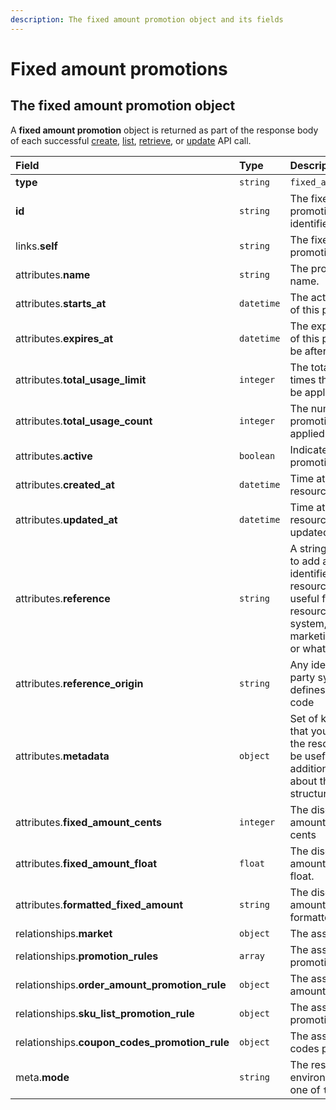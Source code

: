 ```yaml
---
description: The fixed amount promotion object and its fields
---
```


# Fixed amount promotions

## The fixed amount promotion object

A **fixed amount promotion** object is returned as part of the response body of each successful [create](https://docs.commercelayer.io/api/resources/fixed_amount_promotions/create_fixed_amount_promotion), [list](https://docs.commercelayer.io/api/resources/fixed_amount_promotions/list_fixed_amount_promotions), [retrieve](https://docs.commercelayer.io/api/resources/fixed_amount_promotions/retrieve_fixed_amount_promotion), or [update](https://docs.commercelayer.io/api/resources/fixed_amount_promotions/update_fixed_amount_promotion) API call.

| Field | Type | Description |
| :--- | :--- | :--- |
| **type** | `string` | `fixed_amount_promotions` |
| **id** | `string` | The fixed amount promotion unique identifier |
| links.**self** | `string` | The fixed amount promotion endpoint URL |
| attributes.**name** | `string` | The promotion's internal name. |
| attributes.**starts\_at** | `datetime` | The activation date/time of this promotion. |
| attributes.**expires\_at** | `datetime` | The expiration date/time of this promotion \(must be after starts\_at\). |
| attributes.**total\_usage\_limit** | `integer` | The total number of times this promotion can be applied. |
| attributes.**total\_usage\_count** | `integer` | The number of times this promotion has been applied. |
| attributes.**active** | `boolean` | Indicates if the promotion is active. |
| attributes.**created\_at** | `datetime` | Time at which the resource was created. |
| attributes.**updated\_at** | `datetime` | Time at which the resource was last updated. |
| attributes.**reference** | `string` | A string that you can use to add any external identifier to the resource. This can be useful for integrating the resource to an external system, like an ERP, a marketing tool, a CRM, or whatever. |
| attributes.**reference\_origin** | `string` | Any identifier of the third party system that defines the reference code |
| attributes.**metadata** | `object` | Set of key-value pairs that you can attach to the resource. This can be useful for storing additional information about the resource in a structured format. |
| attributes.**fixed\_amount\_cents** | `integer` | The discount fixed amount to be applied, in cents |
| attributes.**fixed\_amount\_float** | `float` | The discount fixed amount to be applied, float. |
| attributes.**formatted\_fixed\_amount** | `string` | The discount fixed amount to be applied, formatted. |
| relationships.**market** | `object` | The associated market. |
| relationships.**promotion\_rules** | `array` | The associated promotion rules. |
| relationships.**order\_amount\_promotion\_rule** | `object` | The associated order amount promotion rule. |
| relationships.**sku\_list\_promotion\_rule** | `object` | The associated sku list promotion rule. |
| relationships.**coupon\_codes\_promotion\_rule** | `object` | The associated coupon codes promotion rule. |
| meta.**mode** | `string` | The resource environment \(can be one of `test` or `live`\) |

